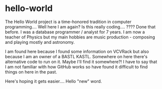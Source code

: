 # hello-world
The Hello World project is a time-honored tradition in computer programming.... 
Well here I am again? Is this really coding.... ????
Done that before. I was a database programmer / analyst for 7 years. 
I am now a teacher of Physics
but my main hobbies are music production - composing and playing mostly
and astronomy. 

I am found here because I found some information on VCVRack but also because I am an owner of a BASTL KASTL. Somewhere on here there's alternative code to run on it. Maybe I'll find it somewhere?!
I have to say that I am not familiar with how GitHub works so have found it difficult to find things on here in the past.

Here's hoping it gets easier.... Hello "new" word.
